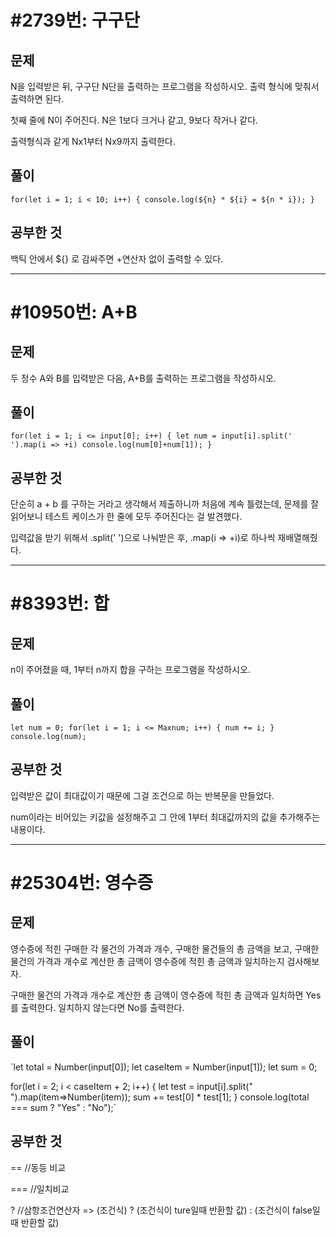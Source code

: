 # #2739번: 구구단

## 문제

N을 입력받은 뒤, 구구단 N단을 출력하는 프로그램을 작성하시오. 출력 형식에 맞춰서 출력하면 된다.

첫째 줄에 N이 주어진다. N은 1보다 크거나 같고, 9보다 작거나 같다.

출력형식과 같게 Nx1부터 Nx9까지 출력한다.




## 풀이

`for(let i = 1; i < 10; i++) {
  console.log(${n} * ${i} = ${n * i});
  }`


## 공부한 것

백틱 안에서 ${} 로 감싸주면 +연산자 없이 출력할 수 있다.





*** 
# #10950번: A+B

## 문제

두 정수 A와 B를 입력받은 다음, A+B를 출력하는 프로그램을 작성하시오.




## 풀이

`for(let i = 1; i <= input[0]; i++) {
  let num = input[i].split(' ').map(i => +i)
  console.log(num[0]+num[1]);
}`





## 공부한 것

단순히 a + b 를 구하는 거라고 생각해서 제출하니까 처음에 계속 틀렸는데, 문제를 잘 읽어보니 테스트 케이스가 한 줄에 모두 주어진다는 걸 발견했다.

입력값을 받기 위해서 .split(' ')으로 나눠받은 후, .map(i => +i)로 하나씩 재배열해줬다.






*** 
# #8393번: 합

## 문제

n이 주어졌을 때, 1부터 n까지 합을 구하는 프로그램을 작성하시오.


## 풀이

`let num = 0;
for(let i = 1; i <= Maxnum; i++) {
  num += i;
  }
  console.log(num);`


## 공부한 것

입력받은 값이 최대값이기 때문에 그걸 조건으로 하는 반복문을 만들었다.

num이라는 비어있는 키값을 설정해주고 그 안에 1부터 최대값까지의 값을 추가해주는 내용이다.
***
# #25304번: 영수증

## 문제

영수증에 적힌 구매한 각 물건의 가격과 개수, 구매한 물건들의 총 금액을 보고, 구매한 물건의 가격과 개수로 계산한 총 금액이 영수증에 적힌 총 금액과 일치하는지 검사해보자.

구매한 물건의 가격과 개수로 계산한 총 금액이 영수증에 적힌 총 금액과 일치하면 Yes를 출력한다. 일치하지 않는다면 No를 출력한다.

## 풀이

  `let total = Number(input[0]);
  let caseItem = Number(input[1]);
  let sum = 0;

  for(let i = 2; i < caseItem + 2; i++) {
     let test = input[i].split(" ").map(item=>Number(item));
      sum += test[0] * test[1];
    }
    console.log(total === sum ? "Yes" : "No");`
    

## 공부한 것

== //동등 비교

=== //일치비교

? //삼항조건연산자 => (조건식) ? (조건식이 ture일때 반환할 값) : (조건식이 false일때 반환할 값)


